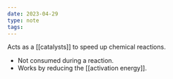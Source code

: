 ```yaml
---
date: 2023-04-29
type: note
tags:
---
```


Acts as a [[catalysts]] to speed up chemical reactions.
- Not consumed during a reaction.
- Works by reducing the [[activation energy]].
